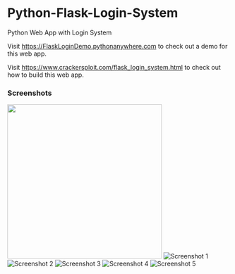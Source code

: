 # Python-Flask-Login-System
Python Web App with Login System

Visit <a href="https://FlaskLoginDemo.pythonanywhere.com" target="_blank">https://FlaskLoginDemo.pythonanywhere.com</a> to check out a demo for this web app.

Visit <a href="https://www.crackersploit.com/flask_login_system.html" target="_blank">https://www.crackersploit.com/flask_login_system.html</a> to check out how to build this web app.

<h3 class="subTitle">Screenshots</h3>
<img src="https://github.com/Nelson1204/Android-Crypto-Tracker/blob/master/Screenshots/screen_1.jpg" width="350">
<img width:"350px" src="https://www.crackersploit.com/images/flaskLoginDemo/Screenshot1.jpg" alt="Screenshot 1">
<img width:"350px" src="https://www.crackersploit.com/images/flaskLoginDemo/Screenshot2.jpg" alt="Screenshot 2">
<img width:"350px" src="https://www.crackersploit.com/images/flaskLoginDemo/Screenshot3.jpg" alt="Screenshot 3">
<img width:"350px" src="https://www.crackersploit.com/images/flaskLoginDemo/Screenshot4.jpg" alt="Screenshot 4">
<img width:"350px" src="https://www.crackersploit.com/images/flaskLoginDemo/Screenshot5.jpg" alt="Screenshot 5">
     
